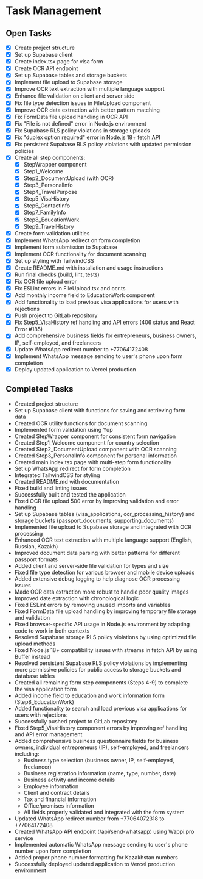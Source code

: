 # Task Management

## Open Tasks
- [x] Create project structure
- [x] Set up Supabase client
- [x] Create index.tsx page for visa form
- [x] Create OCR API endpoint
- [x] Set up Supabase tables and storage buckets
- [x] Implement file upload to Supabase storage
- [x] Improve OCR text extraction with multiple language support
- [x] Enhance file validation on client and server side
- [x] Fix file type detection issues in FileUpload component
- [x] Improve OCR data extraction with better pattern matching
- [x] Fix FormData file upload handling in OCR API
- [x] Fix "File is not defined" error in Node.js environment
- [x] Fix Supabase RLS policy violations in storage uploads
- [x] Fix "duplex option required" error in Node.js 18+ fetch API
- [x] Fix persistent Supabase RLS policy violations with updated permission policies
- [x] Create all step components:
  - [x] StepWrapper component
  - [x] Step1_Welcome
  - [x] Step2_DocumentUpload (with OCR)
  - [x] Step3_PersonalInfo
  - [x] Step4_TravelPurpose
  - [x] Step5_VisaHistory
  - [x] Step6_ContactInfo
  - [x] Step7_FamilyInfo
  - [x] Step8_EducationWork
  - [x] Step9_TravelHistory
- [x] Create form validation utilities
- [x] Implement WhatsApp redirect on form completion
- [x] Implement form submission to Supabase
- [x] Implement OCR functionality for document scanning
- [x] Set up styling with TailwindCSS
- [x] Create README.md with installation and usage instructions
- [x] Run final checks (build, lint, tests)
- [x] Fix OCR file upload error
- [x] Fix ESLint errors in FileUpload.tsx and ocr.ts
- [x] Add monthly income field to EducationWork component
- [x] Add functionality to load previous visa applications for users with rejections
- [x] Push project to GitLab repository
- [x] Fix Step5_VisaHistory ref handling and API errors (406 status and React Error #185)
- [x] Add comprehensive business fields for entrepreneurs, business owners, IP, self-employed, and freelancers
- [x] Update WhatsApp redirect number to +77064172408
- [x] Implement WhatsApp message sending to user's phone upon form completion
- [x] Deploy updated application to Vercel production

## Completed Tasks
- Created project structure
- Set up Supabase client with functions for saving and retrieving form data
- Created OCR utility functions for document scanning
- Implemented form validation using Yup
- Created StepWrapper component for consistent form navigation
- Created Step1_Welcome component for country selection
- Created Step2_DocumentUpload component with OCR scanning
- Created Step3_PersonalInfo component for personal information
- Created main index.tsx page with multi-step form functionality
- Set up WhatsApp redirect for form completion
- Integrated TailwindCSS for styling
- Created README.md with documentation
- Fixed build and linting issues
- Successfully built and tested the application
- Fixed OCR file upload 500 error by improving validation and error handling
- Set up Supabase tables (visa_applications, ocr_processing_history) and storage buckets (passport_documents, supporting_documents)
- Implemented file upload to Supabase storage and integrated with OCR processing
- Enhanced OCR text extraction with multiple language support (English, Russian, Kazakh)
- Improved document data parsing with better patterns for different passport formats
- Added client and server-side file validation for types and size
- Fixed file type detection for various browser and mobile device uploads
- Added extensive debug logging to help diagnose OCR processing issues
- Made OCR data extraction more robust to handle poor quality images
- Improved date extraction with chronological logic
- Fixed ESLint errors by removing unused imports and variables
- Fixed FormData file upload handling by improving temporary file storage and validation
- Fixed browser-specific API usage in Node.js environment by adapting code to work in both contexts
- Resolved Supabase storage RLS policy violations by using optimized file upload methods
- Fixed Node.js 18+ compatibility issues with streams in fetch API by using Buffer instead
- Resolved persistent Supabase RLS policy violations by implementing more permissive policies for public access to storage buckets and database tables
- Created all remaining form step components (Steps 4-9) to complete the visa application form
- Added income field to education and work information form (Step8_EducationWork)
- Added functionality to search and load previous visa applications for users with rejections
- Successfully pushed project to GitLab repository
- Fixed Step5_VisaHistory component errors by improving ref handling and API error management
- Added comprehensive business questionnaire fields for business owners, individual entrepreneurs (IP), self-employed, and freelancers including:
  - Business type selection (business owner, IP, self-employed, freelancer)
  - Business registration information (name, type, number, date)
  - Business activity and income details
  - Employee information
  - Client and contract details
  - Tax and financial information
  - Office/premises information
  - All fields properly validated and integrated with the form system
- Updated WhatsApp redirect number from +77064072318 to +77064172408
- Created WhatsApp API endpoint (/api/send-whatsapp) using Wappi.pro service
- Implemented automatic WhatsApp message sending to user's phone number upon form completion
- Added proper phone number formatting for Kazakhstan numbers
- Successfully deployed updated application to Vercel production environment 